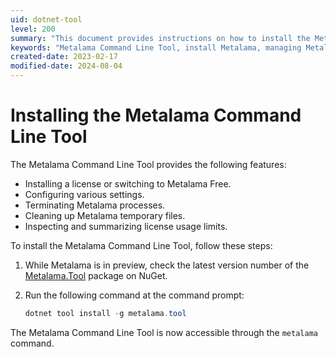 ```yaml
---
uid: dotnet-tool
level: 200
summary: "This document provides instructions on how to install the Metalama Command Line Tool, which offers several features for managing the Metalama software."
keywords: "Metalama Command Line Tool, install Metalama, managing Metalama software, configuring settings, terminating processes, cleaning temporary files, inspecting license usage, .NET, dotnet tool install, Metalama.Tool package."
created-date: 2023-02-17
modified-date: 2024-08-04
---
```


# Installing the Metalama Command Line Tool

The Metalama Command Line Tool provides the following features:

* Installing a license or switching to Metalama Free.
* Configuring various settings.
* Terminating Metalama processes.
* Cleaning up Metalama temporary files.
* Inspecting and summarizing license usage limits.

To install the Metalama Command Line Tool, follow these steps:

1. While Metalama is in preview, check the latest version number of the [Metalama.Tool](https://www.nuget.org/packages/Metalama.Tool) package on NuGet.
2. Run the following command at the command prompt:

    ```powershell
    dotnet tool install -g metalama.tool
    ```

The Metalama Command Line Tool is now accessible through the `metalama` command.


